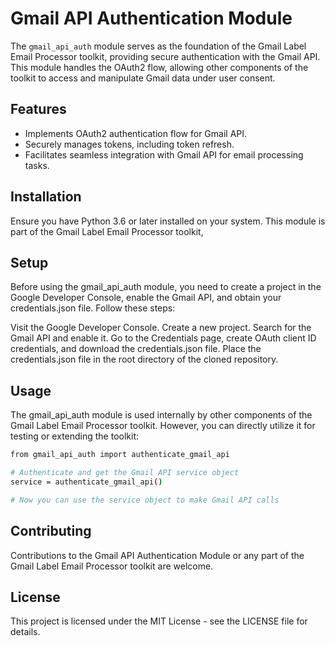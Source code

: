# Gmail API Authentication Module

The `gmail_api_auth` module serves as the foundation of the Gmail Label Email Processor toolkit, providing secure authentication with the Gmail API. This module handles the OAuth2 flow, allowing other components of the toolkit to access and manipulate Gmail data under user consent.

## Features

- Implements OAuth2 authentication flow for Gmail API.
- Securely manages tokens, including token refresh.
- Facilitates seamless integration with Gmail API for email processing tasks.

## Installation

Ensure you have Python 3.6 or later installed on your system. This module is part of the Gmail Label Email Processor toolkit,

## Setup

Before using the gmail_api_auth module, you need to create a project in the Google Developer Console, enable the Gmail API, and obtain your credentials.json file. Follow these steps:

Visit the Google Developer Console.
Create a new project.
Search for the Gmail API and enable it.
Go to the Credentials page, create OAuth client ID credentials, and download the credentials.json file.
Place the credentials.json file in the root directory of the cloned repository.

## Usage

The gmail_api_auth module is used internally by other components of the Gmail Label Email Processor toolkit. However, you can directly utilize it for testing or extending the toolkit:

```bash
from gmail_api_auth import authenticate_gmail_api

# Authenticate and get the Gmail API service object
service = authenticate_gmail_api()

# Now you can use the service object to make Gmail API calls
```

## Contributing

Contributions to the Gmail API Authentication Module or any part of the Gmail Label Email Processor toolkit are welcome. 

## License

This project is licensed under the MIT License - see the LICENSE file for details.